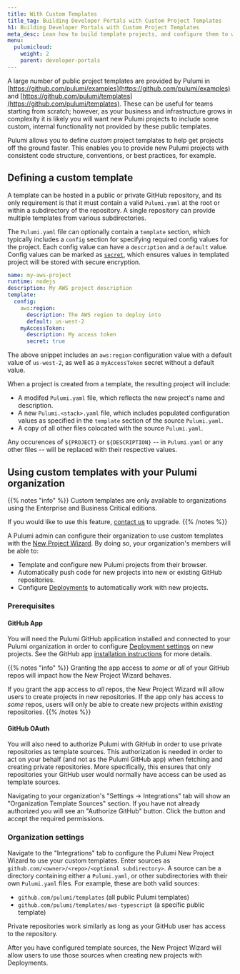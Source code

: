 ```yaml
---
title: With Custom Templates
title_tag: Building Developer Portals with Custom Project Templates
h1: Building Developer Portals with Custom Project Templates
meta_desc: Lean how to build template projects, and configure them to work with your Pulumi organization.
menu:
  pulumicloud:
    weight: 2
    parent: developer-portals
---
```


A large number of public project templates are provided by Pulumi in [https://github.com/pulumi/examples](https://github.com/pulumi/examples) and [https://github.com/pulumi/templates](https://github.com/pulumi/templates).
These can be useful for teams starting from scratch; however, as your business and infrastructure grows in complexity it is likely you will want new Pulumi projects to include some custom, internal functionality not provided by these public templates.

Pulumi allows you to define _custom_ project templates to help get projects off the ground faster.
This enables you to provide new Pulumi projects with consistent code structure, conventions, or best practices, for example.

## Defining a custom template

A template can be hosted in a public or private GitHub repository, and its only requirement is that it must contain a valid `Pulumi.yaml` at the root or within a subdirectory of the repository.
A single repository can provide multiple templates from various subdirectories.

The `Pulumi.yaml` file can optionally contain a `template` section, which typically includes a `config` section for specifying required config values for the project. Each config value can have a `description` and a `default` value. Config values can be marked as [`secret`](/docs/concepts/secrets), which ensures values in templated project will be stored with secure encryption.

```yaml
name: my-aws-project
runtime: nodejs
description: My AWS project description
template:
  config:
    aws:region:
      description: The AWS region to deploy into
      default: us-west-2
    myAccessToken:
      description: My access token
      secret: true
```

The above snippet includes an `aws:region` configuration value with a default value of `us-west-2`, as well as a `myAccessToken` secret without a default value.

When a project is created from a template, the resulting project will include:

* A modifed `Pulumi.yaml` file, which reflects the new project's name and description.
* A new `Pulumi.<stack>.yaml` file, which includes populated configuration values as specified in the `template` section of the source `Pulumi.yaml`.
* A copy of all other files colocated with the source `Pulumi.yaml`.

Any occurences of `${PROJECT}` or `${DESCRIPTION}` -- in `Pulumi.yaml` or any other files -- will be replaced with their respective values.

## Using custom templates with your Pulumi organization

{{% notes "info" %}}
Custom templates are only available to organizations using the Enterprise and Business Critical editions.

If you would like to use this feature, [contact us](/contact?form=sales) to upgrade.
{{% /notes %}}

A Pulumi admin can configure their organization to use custom templates with the [New Project Wizard](/docs/pulumi-cloud/developer-portals/new-project-wizard).
By doing so, your organization's members will be able to:

* Template and configure new Pulumi projects from their browser.
* Automatically push code for new projects into new or existing GitHub repositories.
* Configure [Deployments](/docs/pulumi-cloud/deployments) to automatically work with new projects.

### Prerequisites

#### GitHub App

You will need the Pulumi GitHub application installed and connected to your Pulumi organization in order to configure [Deployment settings](/docs/pulumi-cloud/deployments/reference/#deployment-settings) on new projects.
See the GitHub app [installation instructions](/docs/pulumi-cloud/deployments/reference/#github-app-installation) for more details.

{{% notes "info" %}}
Granting the app access to _some_ or _all_ of your GitHub repos will impact how the New Project Wizard behaves.

If you grant the app access to _all_ repos, the New Project Wizard will allow users to create projects in new repositories. If the app only has access to _some_ repos, users will only be able to create new projects within _existing_ repositories.
{{% /notes %}}

#### GitHub OAuth

You will also need to authorize Pulumi with GitHub in order to use private repositories as template sources.
This authorization is needed in order to act on your behalf (and not as the Pulumi GitHub app) when fetching and creating private repositories.
More specifically, this ensures that only repositories your GitHub user would normally have access can be used as template sources.

Navigating to your organization's "Settings → Integrations" tab will show an "Organization Template Sources" section. If you have not already authorized you will see an "Authorize GitHub" button. Click the button and accept the required permissions.

### Organization settings

Navigate to the "Integrations" tab to configure the Pulumi New Project Wizard to use your custom templates.
Enter sources as `github.com/<owner>/<repo>/<optional subdirectory>`.
A source can be a directory containing either a `Pulumi.yaml`, or other subdirectories with their own `Pulumi.yaml` files.
For example, these are both valid sources:

* `github.com/pulumi/templates` (all public Pulumi templates)
* `github.com/pulumi/templates/aws-typescript` (a specific public template)

Private repositories work similarly as long as your GitHub user has access to the repository.

After you have configured template sources, the New Project Wizard will allow users to use those sources when creating new projects with Deployments.
